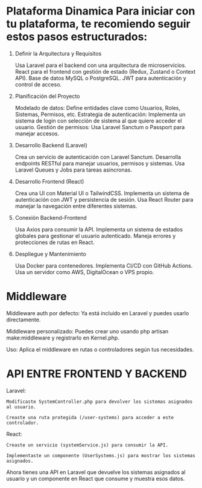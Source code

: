 # Plataforma Dinamica Para iniciar con tu plataforma, te recomiendo seguir estos pasos estructurados:

1. Definir la Arquitectura y Requisitos
    
    Usa Laravel para el backend con una arquitectura de microservicios.
    React para el frontend con gestión de estado (Redux, Zustand o Context API).
    Base de datos MySQL o PostgreSQL.
    JWT para autenticación y control de acceso.

2. Planificación del Proyecto
    
    Modelado de datos: Define entidades clave como Usuarios, Roles, Sistemas, Permisos, etc.
    Estrategia de autenticación: Implementa un sistema de login con selección de sistema al que quiere acceder el usuario.
    Gestión de permisos: Usa Laravel Sanctum o Passport para manejar accesos.

3. Desarrollo Backend (Laravel)
    
    Crea un servicio de autenticación con Laravel Sanctum.
    Desarrolla endpoints RESTful para manejar usuarios, permisos y sistemas.
    Usa Laravel Queues y Jobs para tareas asíncronas.

4. Desarrollo Frontend (React)
    
    Crea una UI con Material UI o TailwindCSS.
    Implementa un sistema de autenticación con JWT y persistencia de sesión.
    Usa React Router para manejar la navegación entre diferentes sistemas.

5. Conexión Backend-Frontend
    
    Usa Axios para consumir la API.
    Implementa un sistema de estados globales para gestionar el usuario autenticado.
    Maneja errores y protecciones de rutas en React.

6. Despliegue y Mantenimiento
    
    Usa Docker para contenedores.
    Implementa CI/CD con GitHub Actions.
    Usa un servidor como AWS, DigitalOcean o VPS propio.

# Middleware 
Middleware auth por defecto: Ya está incluido en Laravel y puedes usarlo directamente.

Middleware personalizado: Puedes crear uno usando php artisan make:middleware y registrarlo en Kernel.php.

Uso: Aplica el middleware en rutas o controladores según tus necesidades.

# API ENTRE FRONTEND Y BACKEND
Laravel:

    Modificaste SystemController.php para devolver los sistemas asignados al usuario.

    Creaste una ruta protegida (/user-systems) para acceder a este controlador.

React:

    Creaste un servicio (systemService.js) para consumir la API.

    Implementaste un componente (UserSystems.js) para mostrar los sistemas asignados.

Ahora tienes una API en Laravel que devuelve los sistemas asignados al usuario y un componente en React que consume y muestra esos datos.